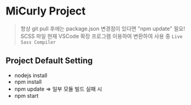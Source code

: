 # MiCurly Project

> 항상 git pull 후에는 package.json 변경점이 있다면 "npm update" 필요!
> SCSS 파일 현재 VSCode 확장 프로그램 이용하여 변환하여 사용 중 `Live Sass Compiler`

## Project Default Setting

- nodejs install
- npm install
- npm update => 일부 모듈 빌드 실패 시
- npm start
